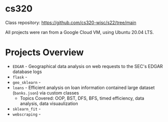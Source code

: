 # cs320

Class repository: https://github.com/cs320-wisc/s22/tree/main

All projects were ran from a Google Cloud VM, using Ubuntu 20.04 LTS.

# Projects Overview

* `EDGAR` - Geographical data analysis on web requests to the SEC's EDGAR database logs
* `flask` - 
* `geo_sklearn` - 
* `loans` - Efficient analysis on loan information contained large dataset (`banks.json`) via custom classes
  *  Topics Covered: OOP, BST, DFS, BFS, timed efficiency, data analysis, data visuaulization
* `sklearn_fit` - 
* `webscraping` - 
